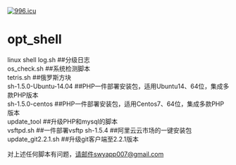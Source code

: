 <a href="https://996.icu"><img src="https://img.shields.io/badge/link-996.icu-red.svg" alt="996.icu" /></a>  
# opt_shell
linux shell
log.sh   ##分级日志  
os_check.sh  ##系统检测脚本  
tetris.sh  ##俄罗斯方块  
sh-1.5.0-Ubuntu-14.04 ##PHP一件部署安装包，适用Ubuntu14、64位，集成多款PHP版本  
sh-1.5.0-centos  ##PHP一件部署安装包，适用Centos7、64位，集成多款PHP版本  
update_tool  ##升级PHP和mysql的脚本  
vsftpd.sh  ##一件部署vsftp 
sh-1.5.4  ##阿里云云市场的一键安装包 
update_git2.2.1.sh  ##升级git客户端至2.2.1版本 

对上述任何脚本有问题，请邮件swyapp007@gmail.com
